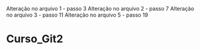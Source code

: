 Alteração no arquivo 1 - passo 3
Alteração no arquivo 2 - passo 7
Alteração no arquivo 3 - passo 11
Alteração no arquivo 5 - passo 19


# Curso_Git2
